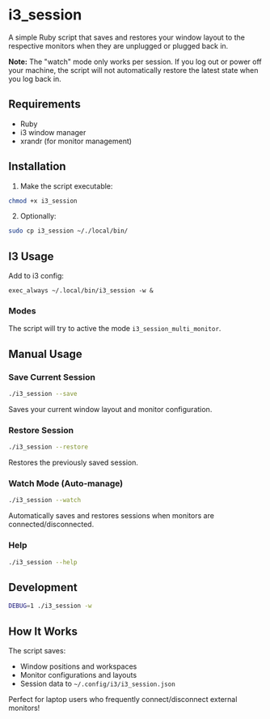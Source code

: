 # i3_session

A simple Ruby script that saves and restores your window layout to the respective monitors when they are unplugged or plugged back in.

**Note:** The "watch" mode only works per session. If you log out or power off your machine, the script will not automatically restore the latest state when you log back in.

## Requirements

- Ruby
- i3 window manager
- xrandr (for monitor management)

## Installation

1. Make the script executable:
```bash
chmod +x i3_session
```

2. Optionally:
```bash
sudo cp i3_session ~/./local/bin/
```

## I3 Usage

Add to i3 config:
```
exec_always ~/.local/bin/i3_session -w &
```

### Modes

The script will try to active the mode `i3_session_multi_monitor`.

## Manual Usage

### Save Current Session
```bash
./i3_session --save
```
Saves your current window layout and monitor configuration.

### Restore Session
```bash
./i3_session --restore
```
Restores the previously saved session.

### Watch Mode (Auto-manage)
```bash
./i3_session --watch
```
Automatically saves and restores sessions when monitors are connected/disconnected.

### Help
```bash
./i3_session --help
```

## Development

```bash
DEBUG=1 ./i3_session -w
```

## How It Works

The script saves:
- Window positions and workspaces
- Monitor configurations and layouts
- Session data to `~/.config/i3/i3_session.json`

Perfect for laptop users who frequently connect/disconnect external monitors!
